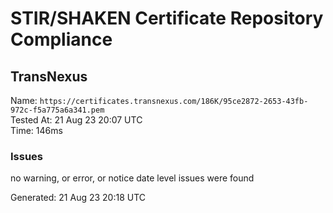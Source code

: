 # STIR/SHAKEN Certificate Repository Compliance

## TransNexus

Name: `https://certificates.transnexus.com/186K/95ce2872-2653-43fb-972c-f5a775a6a341.pem`\
Tested At: 21 Aug 23 20:07 UTC\
Time: 146ms

### Issues

no warning, or error, or notice date level issues were found

Generated: 21 Aug 23 20:18 UTC